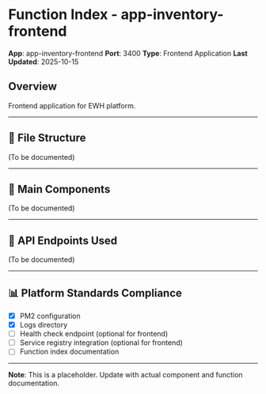 # Function Index - app-inventory-frontend

**App**: app-inventory-frontend
**Port**: 3400
**Type**: Frontend Application
**Last Updated**: 2025-10-15

## Overview
Frontend application for EWH platform.

---

## 📁 File Structure

(To be documented)

---

## 🎯 Main Components

(To be documented)

---

## 🔌 API Endpoints Used

(To be documented)

---

## 📊 Platform Standards Compliance

- [x] PM2 configuration
- [x] Logs directory
- [ ] Health check endpoint (optional for frontend)
- [ ] Service registry integration (optional for frontend)
- [ ] Function index documentation

---

**Note**: This is a placeholder. Update with actual component and function documentation.
